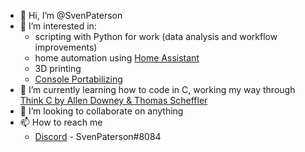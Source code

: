 - 👋 Hi, I’m @SvenPaterson
- 👀 I’m interested in:
  - scripting with Python for work (data analysis and workflow improvements)
  - home automation using [Home Assistant](https://www.home-assistant.io/)
  - 3D printing
  - [Console Portabilizing](https://bitbuilt.net/forums/index.php?threads/wiigc-working-title.4449/#post-54777)
- 🌱 I’m currently learning how to code in C, working my way through [Think C by Allen Downey & Thomas Scheffler](https://greenteapress.com/wp/think-c/)
- 💞️ I’m looking to collaborate on anything
- 📫 How to reach me
   - [Discord](https://discordapp.com/users/SvenPaterson#8084) - SvenPaterson#8084

<!---
SvenPaterson/SvenPaterson is a ✨ special ✨ repository because its `README.md` (this file) appears on your GitHub profile.
You can click the Preview link to take a look at your changes.
--->
